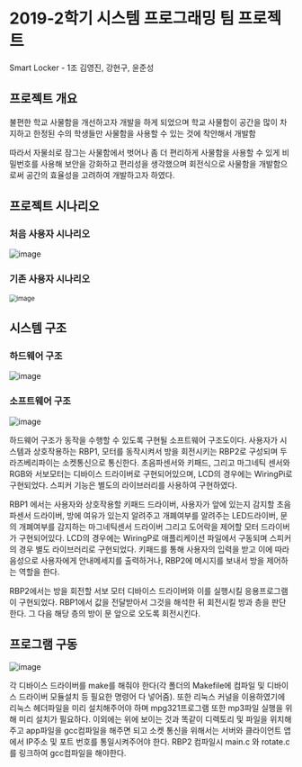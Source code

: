 # 2019-2학기 시스템 프로그래밍 팀 프로젝트

Smart Locker - 1조 김영진, 강현구, 윤준성

## 프로젝트 개요

불편한 학교 사물함을 개선하고자 개발을 하게 되었으며 학교 사물함이 공간을 많이 차지하고 한정된 수의 학생들만 사물함을 사용할 수 있는 것에 착안해서 개발함

따라서 자물쇠로 잠그는 사물함에서 벗어나 좀 더 편리하게 사물함을 사용할 수 있게 비밀번호를 사용해 보안을 강화하고 편리성을 생각했으며  회전식으로 사물함을 개발함으로써 공간의 효율성을 고려하여 개발하고자 하였다.

## 프로젝트 시나리오

### 처음 사용자 시나리오

![image](https://user-images.githubusercontent.com/52458791/97527204-10d16000-19ee-11eb-8805-e4f54a9267ca.png)

### 기존 사용자 시나리오

<img src="https://user-images.githubusercontent.com/52458791/97527208-1464e700-19ee-11eb-9789-63be57ca2b3f.png" alt="image" style="zoom:80%;" />

## 시스템 구조

### 하드웨어 구조

![image](https://user-images.githubusercontent.com/52458791/97527357-7291ca00-19ee-11eb-8c94-cf8ba44b7ed0.png)

### 소프트웨어 구조

![image](https://user-images.githubusercontent.com/52458791/97527381-80474f80-19ee-11eb-9ac3-692f9610785a.png)

하드웨어 구조가 동작을 수행할 수 있도록 구현될 소프트웨어 구조도이다. 사용자가 시스템과 상호작용하는 RBP1, 모터를 동작시켜서 방을 회전시키는 RBP2로 구성되며 두 라즈베리파이는 소켓통신으로 통신한다. 초음파센서와 키패드, 그리고 마그네틱 센서와 RGB와 서보모터는 디바이스 드라이버로 구현되어있으며, LCD의 경우에는 WiringPi로 구현되었다. 스피커 기능은 별도의 라이브러리를 사용하여 구현하였다. 

 RBP1 에서는 사용자와 상호작용할 키패드 드라이버, 사용자가 앞에 있는지 감지할 초음파센서 드라이버, 방에 여유가 있는지 알려주고 개폐여부를 알려주는 LED드라이버, 문의 개폐여부를 감지하는 마그네틱센서 드라이버 그리고 도어락을 제어할 모터 드라이버가 구현되어있다. LCD의 경우에는 WiringP로 애플리케이션 파일에서 구동되며 스피커의 경우 별도 라이브러리로 구현되었다. 키패드를 통해 사용자의 입력을 받고 이에 따라 음성으로 사용자에게 안내메세지를 출력하거나, RBP2에 메시지를 보내서 방을 제어하는 역할을 한다.

 RBP2에서는 방을 회전할 서보 모터 디바이스 드라이버와 이를 실행시킬 응용프로그램이 구현되었다. RBP1에서 값을 전달받아서 그것을 해석한 뒤 회전시킬 방과 층을 판단한다. 그 다음 해당 층의 방이 문 앞으로 오도록 회전시킨다. 

## 프로그램 구동

![image](https://user-images.githubusercontent.com/52458791/97527409-9228f280-19ee-11eb-88a6-e7ef0e86a3ff.png)

각 디바이스 드라이버를 make를 해줘야 한다(각 폴더의 Makefile에 컴파일 및 디바이스 드라이버 모듈설치 등 필요한 명령어 다 넣어줌). 또한 리눅스 커널을 이용하였기에 리눅스 헤더파일을 미리 설치해주어야 하며 mpg321프로그램 또한 mp3파일 실행을 위해 미리 설치가 필요하다. 이외에는 위에 보이는 것과 똑같이 디렉토리 및 파일을 위치해주고 app파일을 gcc컴파일을 해주면 되고 소켓 통신을 위해서는 서버와 클라이언트 앱에서 IP주소 및 포트 번호를 통일시켜주어야 한다. RBP2 컴파일시 main.c 와 rotate.c를 링크하여 gcc컴파일을 해야한다.
